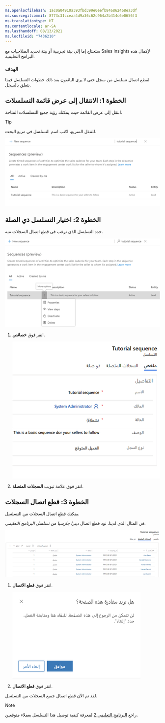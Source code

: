 ```yaml
---
ms.openlocfilehash: 1ac0a04910a393fbd399e0eefb846862468ea3df
ms.sourcegitcommit: 8773c31cceaa4d9a36c62c964a2b414c6e0656f3
ms.translationtype: HT
ms.contentlocale: ar-SA
ms.lasthandoff: 08/13/2021
ms.locfileid: "7436210"
---
```

ستحتاج إما إلى بيئة تجريبية أو بيئة تحديد الصلاحيات مع Sales Insights لإكمال هذه البرامج التعليمية.

### <a name="objective"></a>الهدف

لقطع اتصال تسلسل من سجل حتى لا يرى البائعون بعد ذلك خطوات التسلسل فيما يتعلق بالسجل.

## <a name="step-1-navigate-to-sequences-list-view"></a>الخطوة 1: الانتقال إلى عرض قائمة التسلسلات

انتقل إلى عرض القائمة حيث يمكنك رؤية جميع التسلسلات المتاحة.

> [!TIP]
> للتنقل السريع، اكتب اسم التسلسل في مربع البحث.

![اكتب اسم التسلسل في مربع البحث.](../media/tutorial-3-1.png)

## <a name="step-2-choose-the-relevant-sequence"></a>الخطوة 2: اختيار التسلسل ذي الصلة

حدد التسلسل الذي ترغب في قطع اتصال السجلات منه.

![يتم فتح قائمة "مزيد من الخيارات" الخاصة بتسلسل البرنامج التعليمي للكشف عن الخصائص وعرض الخطوات وإلغاء التنشيط والحذف.](../media/tutorial-3-2.png)

1. انقر فوق **خصائص**.

    ![ثلاث علامات تبويب في الخصائص هي "ملخص" و"سجلات متصلة" و"ذات صلة.](../media/tutorial-3-3.png)

2. انقر فوق علامة تبويب **السجلات المتصلة**.

## <a name="step-3-disconnect-records"></a>الخطوة 3: قطع اتصال السجلات

يمكنك قطع اتصال السجلات من التسلسل.

في المثال الذي لدينا، نود قطع اتصال *ديبرا جارسيا* من *تسلسل البرنامج التعليمي*.

![تسرد علامة تبويب "السجلات المتصلة" جميع السجلات التي تم تعيين "سبب الحالة" الخاص بها إلى "متصل".](../media/tutorial-3-4.png)

1. انقر فوق **قطع الاتصال**.

    ![هل تريد قطع اتصال السجل؟ ستتم إزالة هذا التسلسل، ولن يتم إنشاء أي أنشطة جديدة له.](../media/tutorial-3-5.png)

2. انقر فوق **قطع الاتصال**.

لقد تم الآن قطع اتصال جميع السجلات من التسلسل.

> [!NOTE]
> راجع [البرنامج التعليمي 2](/learn/modules/sales-sequence/3-connect/?azure-portal=true) لمعرفة كيفية توصيل هذا التسلسل بعملاء متوقعين. 
